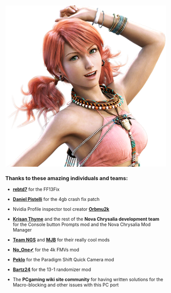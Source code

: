 ![img](images/credits/chr_cre_img.png)

### Thanks to these amazing individuals and teams:

- **<ins>rebtd7</ins>** for the FF13Fix
  
- **<ins>Daniel Pistelli</ins>** for the 4gb crash fix patch
  
- Nvidia Profile inspector tool creator **<ins>Orbmu2k</ins>**
  
- **<ins>Krisan Thyme</ins>** and the rest of the **Nova Chrysalia development team** for the Console button Prompts mod and the Nova Chrysalia Mod Manager
  
- **<ins>Team NGS</ins>** and **<ins>MJB</ins>** for their really cool mods
  
- **<ins>No_One✔</ins>** for the 4k FMVs mod
  
- **<ins>Peklo</ins>** for the Paradigm Shift Quick Camera mod
  
- **<ins>Bartz24</ins>** for the 13-1 randomizer mod
  
- The **PCgaming wiki site community** for having written solutions for the Macro-blocking and other issues with this PC port

